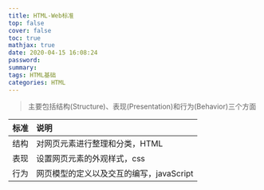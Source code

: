 ```yaml
---
title: HTML-Web标准
top: false
cover: false
toc: true
mathjax: true
date: 2020-04-15 16:08:24
password:
summary:
tags: HTML基础
categories: HTML
---
```


> 主要包括结构(Structure)、表现(Presentation)和行为(Behavior)三个方面

| 标准 | 说明                                     |
| :--: | :--------------------------------------- |
| 结构 | 对网页元素进行整理和分类，HTML           |
| 表现 | 设置网页元素的外观样式，css              |
| 行为 | 网页模型的定义以及交互的编写，javaScript |